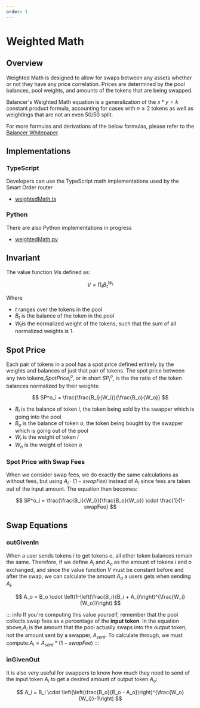 ```yaml
---
order: 1
---
```


# Weighted Math

## Overview

Weighted Math is designed to allow for swaps between any assets whether or not they have any price correlation. Prices are determined by the pool balances, pool weights, and amounts of the tokens that are being swapped.

Balancer's Weighted Math equation is a generalization of the $x*y=k$ constant product formula, accounting for cases with $n \geq2$ tokens as well as weightings that are not an even 50/50 split.

For more formulas and derivations of the below formulas, please refer to the [Balancer Whitepaper](https://balancer.fi/whitepaper.pdf).

## Implementations

### TypeScript

Developers can use the TypeScript math implementations used by the Smart Order router

- [weightedMath.ts](https://github.com/balancer-labs/balancer-sor/blob/john/v2-package-linear/src/pools/weightedPool/weightedMath.ts)

### Python

There are also Python implementations in progress

- [weightedMath.py](https://github.com/officialnico/balancerv2cad/blob/main/src/balancerv2cad/WeightedMath.py)

## Invariant

The value function $V$is defined as:

$$
V= \prod_t B_t^{W_t}
$$

Where

- $t$ ranges over the tokens in the pool
- $B_t$ is the balance of the token in the pool
- $W_t$​is the normalized weight of the tokens, such that the sum of all normalized weights is 1.

## Spot Price

Each pair of tokens in a pool has a spot price defined entirely by the weights and balances of just that pair of tokens. The spot price between any two tokens,$SpotPrice^o_i$, or in short $SP^o_i$, is the the ratio of the token balances normalized by their weights:

$$
SP^o_i = \frac{\frac{B_i}{W_i}}{\frac{B_o}{W_o}}
$$

- $B_i$ is the balance of token $i$, the token being sold by the swapper which is going into the pool
- $B_o$ is the balance of token $o$, the token being bought by the swapper which is going out of the pool
- $W_i$ is the weight of token $i$
- $W_o$ is the weight of token $o$

### Spot Price with Swap Fees

When we consider swap fees, we do exactly the same calculations as without fees, but using $A_i \cdot (1-swapFee)$ instead of $A_i$ since fees are taken out of the input amount. The equation then becomes:

$$
SP^o_i = \frac{\frac{B_i}{W_i}}{\frac{B_o}{W_o}} \cdot \frac{1}{1-swapFee}
$$

## Swap Equations

### outGivenIn

When a user sends tokens $i$ to get tokens $o$, all other token balances remain the same. Therefore, if we define $A_i$ and $A_o$ as the amount of tokens $i$ and $o$ exchanged, and since the value function $V$ must be constant before and after the swap, we can calculate the amount $A_o$ a users gets when sending $A_i$.

$$
A_o = B_o \cdot \left(1-\left(\frac{B_i}{B_i + A_i}\right)^{\frac{W_i}{W_o}}\right)
$$

::: info
If you're computing this value yourself, remember that the pool collects swap fees as a percentage of the **input token**. In the equation above,$A_i$ is the amount that the pool actually swaps into the output token, not the amount sent by a swapper, $A_{sent}$. To calculate through, we must compute:$A_i = A_{sent} * (1-swapFee)$
:::

### inGivenOut

It is also very useful for swappers to know how much they need to send of the input token $A_i$ to get a desired amount of output token $A_o$:

$$
A_i = B_i \cdot \left(\left(\frac{B_o}{B_o - A_o}\right)^{\frac{W_o}{W_i}}-1\right)
$$
